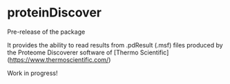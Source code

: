 # proteinDiscover

Pre-release of the package

It provides the ability to read results from .pdResult (.msf) files produced by the Proteome Discoverer software of [Thermo Scientific] (https://www.thermoscientific.com/)

Work in progress!
